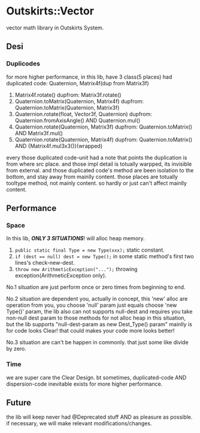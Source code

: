 # Outskirts::Vector

vector math library in Outskirts System.



## Desi




### Duplicodes

for more higher performance, in this lib, have 3 class(5 places) had duplicated code: Quaternion, Matrix4f(dup from Matrix3f)

1. Matrix4f.rotate() dupfrom: Matrix3f.rotate()
2. Quaternion.toMatrix(Quaternion, Matrix4f) dupfrom: Quaternion.toMatrix(Quaternion, Matrix3f)
3. Quaternion.rotate(float, Vector3f, Quaternion) dupfrom: Quaternion.fromAxisAngle() AND Quaternion.mul()
4. Quaternion.rotate(Quaternion, Matrix3f) dupfrom: Quaternion.toMatrix() AND Matrix3f.mul()
5. Quaternion.rotate(Quaternion, Matrix4f) dupfrom: Quaternion.toMatrix() AND {Matrix4f.mul3x3()}(wrapped)

every those duplicated code-unit had a note that points the duplication is from where src place. and those impl detail is totually warpped, its invisible from external. and those duplicated code's method are been isolation to the bottom, and stay away from mainlly content. those places are totually tooltype method, not mainly content. so hardly or just can't affect mainlly content.

## Performance

### Space

In this lib, ***ONLY 3 SITUATIONS***! will alloc heap memory.

1. `public static final Type = new Type(xxx);` static constant.
2. `if (dest == null) dest = new Type();` in some static method's first two lines's check-new-dest.
3. `throw new ArithmeticException("...");` throwing exception(ArithmeticException only).

No.1 situation are just perform once or zero times from beginning to end.

No.2 situation are dependent you, actually in concept, this 'new' alloc are operation from you, you choose 'null' param just equals choose 'new Type()' param, the lib also can not supports null-dest and requires you take non-null dest param to those methods for not alloc heap in this situation, but the lib supports "null-dest-param as new Dest_Type() param" mainlly is for code looks Clear! that could makes your code more looks better!

No.3 situation are can't be happen in commonly. that just some like divide by zero.

### Time

we are super care the Clear Design. 
bt sometimes, duplicated-code AND dispersion-code inevitable exists for more higher performance.

## Future

the lib will keep never had @Deprecated stuff AND as pleasure as possible.
if necessary, we will make relevant modifications/changes.
